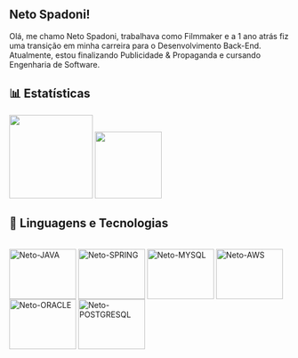 ##  Neto Spadoni!

Olá, me chamo Neto Spadoni, trabalhava como Filmmaker e a 1 ano atrás fiz uma transição em minha carreira para o Desenvolvimento Back-End. Atualmente, estou finalizando Publicidade & Propaganda e cursando Engenharia de Software.

## 📊 Estatísticas
<div>
<img height="150cm" src="https://github-readme-stats.vercel.app/api?username=nespadoni&theme=holi&show_icons=true&hide=contribs,prs">
<img height="120cm" src="https://github-readme-stats.vercel.app/api/top-langs/?username=nespadoni&theme=holi&hide_progress=true">
</div>

## 🤖 Linguagens e Tecnologias
<div style="display: inline_block"><br>
<img align="center" alt="Neto-JAVA" height="90" width="120" src="https://cdn.jsdelivr.net/gh/devicons/devicon@latest/icons/java/java-original-wordmark.svg"/>
<img align="center" alt="Neto-SPRING" height="90" width="120" src="https://cdn.jsdelivr.net/gh/devicons/devicon@latest/icons/spring/spring-original-wordmark.svg" />
<img align="center" alt="Neto-MYSQL" height="90" width="120" src="https://cdn.jsdelivr.net/gh/devicons/devicon@latest/icons/mysql/mysql-original-wordmark.svg" />
<img align="center" alt="Neto-AWS" height="90" width="120" src="https://cdn.jsdelivr.net/gh/devicons/devicon@latest/icons/amazonwebservices/amazonwebservices-original-wordmark.svg" />
<img align="center" alt="Neto-ORACLE" height="90" width="120" src="https://cdn.jsdelivr.net/gh/devicons/devicon@latest/icons/oracle/oracle-original.svg" />
<img align="center" alt="Neto-POSTGRESQL" height="90" width="120" src="https://cdn.jsdelivr.net/gh/devicons/devicon@latest/icons/postgresql/postgresql-plain-wordmark.svg" />
</div>
